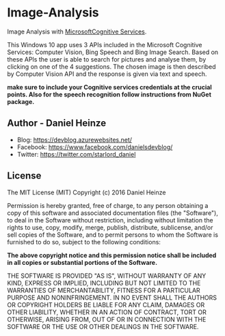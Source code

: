 # Image-Analysis
Image Analysis with [MicrosoftCognitive Services](https://www.microsoft.com/cognitive-services/). 

This Windows 10 app uses 3 APIs included in the Microsoft Cognitive Services: Computer Vision, Bing Speech and Bing Image Search. 
Based on these APIs the user is able to search for pictures and analyse them, by clicking on one of the 4 suggestions. The chosen image is then described by Computer Vision API and the response is given via text and speech. 

**make sure to include your Cognitive services credentials at the crucial points. Also for the speech recognition follow instructions from NuGet package.**

## Author - Daniel Heinze

* Blog: https://devblog.azurewebsites.net/
* Facebook: https://www.facebook.com/danielsdevblog/
* Twitter: https://twitter.com/starlord_daniel

## License

The MIT License (MIT) 
Copyright (c) 2016 Daniel Heinze

Permission is hereby granted, free of charge, to any person obtaining a copy of this software and associated documentation files (the "Software"), to deal in the Software without restriction, including without limitation the rights to use, copy, modify, merge, publish, distribute, sublicense, and/or sell copies of the Software, and to permit persons to whom the Software is furnished to do so, subject to the following conditions:

**The above copyright notice and this permission notice shall be included in all copies or substantial portions of the Software.**

THE SOFTWARE IS PROVIDED "AS IS", WITHOUT WARRANTY OF ANY KIND, EXPRESS OR IMPLIED, INCLUDING BUT NOT LIMITED TO THE WARRANTIES OF MERCHANTABILITY, FITNESS FOR A PARTICULAR PURPOSE AND NONINFRINGEMENT. IN NO EVENT SHALL THE AUTHORS OR COPYRIGHT HOLDERS BE LIABLE FOR ANY CLAIM, DAMAGES OR OTHER LIABILITY, WHETHER IN AN ACTION OF CONTRACT, TORT OR OTHERWISE, ARISING FROM, OUT OF OR IN CONNECTION WITH THE SOFTWARE OR THE USE OR OTHER DEALINGS IN THE SOFTWARE.



